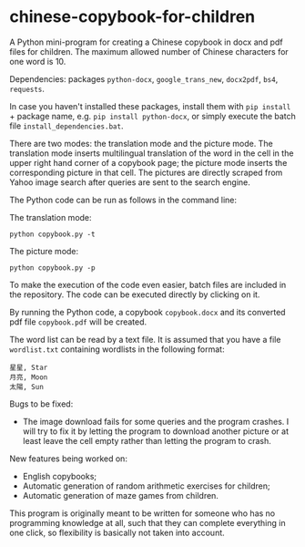 # chinese-copybook-for-children
A Python mini-program for creating a Chinese copybook in docx and pdf files for children. The maximum allowed number of Chinese characters for one word is 10.

Dependencies: packages `python-docx`, `google_trans_new`, `docx2pdf`, `bs4`, `requests`.

In case you haven't installed these packages, install them with `pip install ` + package name, e.g. `pip install python-docx`, or simply execute the batch file `install_dependencies.bat`.

There are two modes: the translation mode and the picture mode. The translation mode inserts multilingual translation of the word in the cell in the upper right hand corner of a copybook page; the picture mode inserts the corresponding picture in that cell. The pictures are directly scraped from Yahoo image search after queries are sent to the search engine.

The Python code can be run as follows in the command line:

The translation mode:
```
python copybook.py -t
```
The picture mode:
```
python copybook.py -p
```

To make the execution of the code even easier, batch files are included in the repository. The code can be executed directly by clicking on it.

By running the Python code,  a copybook `copybook.docx` and its converted pdf file `copybook.pdf` will be created.

The word list can be read by a text file.
It is assumed that you have a file `wordlist.txt` containing wordlists in the following format:
```
星星, Star
月亮, Moon
太陽, Sun
```
Bugs to be fixed:
* The image download fails for some queries and the program crashes. I will try to fix it by letting the program to download another picture or at least leave the cell empty rather than letting the program to crash.

New features being worked on:
* English copybooks;
* Automatic generation of random arithmetic exercises for children;
* Automatic generation of maze games from children. 

This program is originally meant to be written for someone who has no programming knowledge at all, such that they can complete everything in one click, so flexibility is basically not taken into account. 
